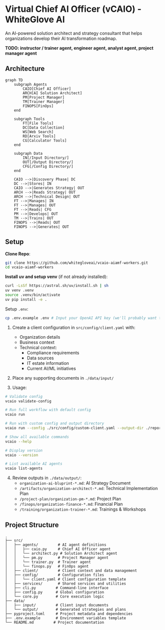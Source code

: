 # Virtual Chief AI Officer (vCAIO) - WhiteGlove AI

An AI-powered solution architect and strategy consultant that helps organizations develop their AI transformation roadmap.

**TODO: instructor / trainer agent, engineer agent, analyst agent, project manager agent**

## Architecture

```mermaid
graph TD
    subgraph Agents
        CAIO[Chief AI Officer]
        ARCH[AI Solution Architect]
        PM[Project Manager]
        TM[Trainer Manager]
        FINOPS[FinOps]
    end

    subgraph Tools
        FT[File Tools]
        DC[Data Collection]
        WS[Web Search]
        RD[Arxiv Tools]
        CG[Calculator Tools]
    end

    subgraph Data
        IN[/Input Directory/]
        OUT[/Output Directory/]
        CFG[/Config Directory/]
    end

    CAIO -->|Discovery Phase| DC
    DC -->|Stores| IN
    CAIO -->|Generates Strategy| OUT
    ARCH -->|Reads Strategy| OUT
    ARCH -->|Technical Design| OUT
    FT -->|Manages| IN
    FT -->|Manages| OUT
    FT -->|Reads| CFG
    PM -->|Develops| OUT
    TM -->|Trains| OUT
    FINOPS -->|Reads| OUT
    FINOPS -->|Generates| OUT
```

## Setup
**Clone Repo**:
```bash
git clone https://github.com/whitegloveai/vcaio-aiamf-workers.git
cd vcaio-aiamf-workers
```

**Install uv and setup venv** (if not already installed):
```bash
curl -LsSf https://astral.sh/uv/install.sh | sh
uv venv .venv
source .venv/bin/activate
uv pip install -e .
```

Setup `.env`:
```bash
cp .env.example .env # Input your OpenAI API key (we'll probably want to do local private agents in the event of security/legal concerns)
```

1. Create a client configuration in `src/config/client.yaml` with:
   - Organization details
   - Business context
   - Technical context:
     - Compliance requirements
     - Data sources
     - IT estate information
     - Current AI/ML initiatives

2. Place any supporting documents in `./data/input/`

3. Usage:
```bash
# Validate config
vcaio validate-config

# Run full workflow with default config
vcaio run

# Run with custom config and output directory
vcaio run --config ./src/config/custom-client.yaml --output-dir ./reports

# Show all available commands
vcaio --help

# Display version
vcaio --version

# List available AI agents
vcaio list-agents
```

4. Review outputs in `./data/output/`:
   - `organization-ai-bluprint-*.md`: AI Strategy Document
   - `/artifacts/organization-architect-*.md`: Technical Implementation Plan
   - `/project-plan/organization-pm-*.md`: Project Plan
   - `/finops/organization-finance-*.md`: Financial Plan
   - `/training/organization-trainer-*.md`: Trainings & Workshops

## Project Structure

```
.
├── src/
│   ├── agents/         # AI agent definitions
│   │   ├── caio.py     # Chief AI Officer agent
│   │   └── architect.py # Solution Architect agent
│   │   └── pm.py       # Project Manager agent
│   │   └── trainer.py  # Trainer agent
│   │   └── finops.py   # FinOps agent
│   ├── client/         # Client context and data management
│   ├── config/         # Configuration files
│   │   └── client.yaml # Client configuration template
│   ├── services/       # Shared services and utilities
│   ├── cli.py         # Command-line interface
│   ├── config.py      # Global configuration
│   └── core.py        # Core execution logic
├── data/
│   ├── input/         # Client input documents
│   └── output/        # Generated strategies and plans
├── pyproject.toml     # Project metadata and dependencies
├── .env.example       # Environment variables template
└── README.md         # Project documentation
```